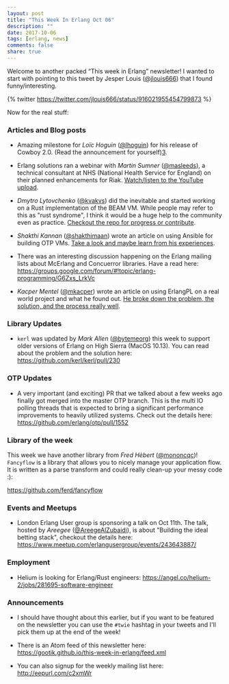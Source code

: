 ```yaml
---
layout: post
title: "This Week In Erlang Oct 06"
description: ""
date: 2017-10-06
tags: [erlang, news]
comments: false
share: true
---
```


Welcome to another packed “This week in Erlang” newsletter! I wanted to start with pointing to this tweet by Jesper Louis ([@jlouis666][1]) that I found funny/interesting. 

{% twitter https://twitter.com/jlouis666/status/916021955454799873 %}

Now for the real stuff:

### Articles and Blog posts

- Amazing milestone for *Loïc Hoguin* ([@lhoguin][2]) for his release of Cowboy 2.0. (Read the announcement for yourself)[3].

- Erlang solutions ran a webinar with *Martin Sumner* ([@masleeds][4]), a technical consultant at NHS (National Health Service for England) on their planned enhancements for Riak. 
[Watch/listen to the YouTube upload][5].

- *Dmytro Lytovchenko* ([@kvakvs][6]) did the inevitable and started working on a Rust implementation of the BEAM VM. While people may refer to this as "rust syndrome", I think it would be a huge help to the community even as practice. [Checkout the repo for progress or contribute][7].

- *Shakthi Kannan* ([@shakthimaan][8]) wrote an article on using Ansible for building OTP VMs. [Take a look and maybe learn from his experiences][9].

- There was an interesting discussion happening on the Erlang mailing lists about McErlang and Concuerror libraries. Have a read here: <https://groups.google.com/forum/#!topic/erlang-programming/G6Zxs_LrkVc>

- *Kacper Mentel* ([@mkacper][10]) wrote an article on using ErlangPL on a real world project and what he found out. [He broke down the problem, the solution, and the process really well][11].

### Library Updates
- `kerl` was updated by *Mark Allen* ([@bytemeorg][12]) this week to support older versions of Erlang on High Sierra (MacOS 10.13). You can read about the problem and the solution here: <https://github.com/kerl/kerl/pull/230>

### OTP Updates
- A very important (and exciting) PR that we talked about a few weeks ago finally got merged into the master OTP branch. This is the multi IO polling threads that is expected to bring a significant performance improvements to heavily utilized systems. Check out the details here: <https://github.com/erlang/otp/pull/1552>

### Library of the week
This week we have another library from *Fred Hèbert* ([@mononcqc][13])! `Fancyflow` is a library that allows you to nicely manage your application flow. It is written as a parse transform and could really clean-up your messy code :):

<https://github.com/ferd/fancyflow>

### Events and Meetups
- London Erlang User group is sponsoring a talk on Oct 11th. The talk, hosted by *Areegee* ([@AreegeAlZubaidi][14]), is about "Building the ideal betting stack", checkout the details here: <https://www.meetup.com/erlangusergroup/events/243643887/>

### Employment
- Helium is looking for Erlang/Rust engineers: <https://angel.co/helium-2/jobs/281695-software-engineer>

### Announcements
- I should have thought about this earlier, but if you want to be featured on the newsletter you can use the `#twie` hashtag in your tweets and I'll pick them up at the end of the week!

- There is an Atom feed of this newsletter here:
   <https://gootik.github.io/this-week-in-erlang/feed.xml>

- You can also signup for the weekly mailing list here: <http://eepurl.com/c2xmWr>


[1]: https://twitter.com/jlouis666

[2]: https://twitter.com/lhoguin
[3]: https://ninenines.eu/articles/cowboy-2.0.0/

[4]: https://twitter.com/masleeds
[5]: https://www.youtube.com/watch?v=WFghXj5Bus8

[6]: https://twitter.com/kvakvs
[7]: https://github.com/kvakvs/ErlangRT

[8]: https://twitter.com/shakthimaan
[9]: http://opensourceforu.com/2017/10/developing-virtual-machine-erlangotp-using-ansible/

[10]: https://twitter.com/mentel.kk
[11]: https://medium.com/@mentel.kk/using-erlang-performance-lab-with-a-real-project-f101f39619c7

[12]: https://twitter.com/bytemeorg

[13]: https://twitter.com/mononcqc

[14]: https://twitter.com/AreegeAlZubaidi
